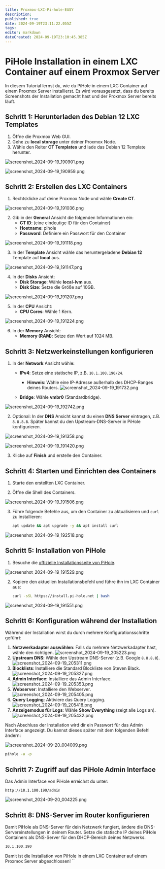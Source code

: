 ```yaml
---
title: Proxmox-LXC-Pi-hole-EASY
description: 
published: true
date: 2024-09-19T23:11:22.055Z
tags: 
editor: markdown
dateCreated: 2024-09-19T23:10:45.385Z
---
```


# PiHole Installation in einem LXC Container auf einem Proxmox Server

In diesem Tutorial lernst du, wie du PiHole in einem LXC Container auf einem Proxmox Server installierst. Es wird vorausgesetzt, dass du bereits Screenshots der Installation gemacht hast und der Proxmox Server bereits läuft.

## Schritt 1: Herunterladen des Debian 12 LXC Templates

1. Öffne die Proxmox Web GUI.
2. Gehe zu **local storage** unter deiner Proxmox Node.
3. Wähle den Reiter **CT Templates** und lade das Debian 12 Template herunter.

![screenshot_2024-09-19_190901.png](/proxmox/lxc/screenshot_2024-09-19_190901.png)

![screenshot_2024-09-19_190959.png](/proxmox/lxc/screenshot_2024-09-19_190959.png)

## Schritt 2: Erstellen des LXC Containers

1. Rechtsklicke auf deine Proxmox Node und wähle **Create CT**.

![screenshot_2024-09-19_191036.png](/proxmox/lxc/screenshot_2024-09-19_191036.png)

2. Gib in der **General** Ansicht die folgenden Informationen ein:
   - **CT ID**: (eine eindeutige ID für den Container)
   - **Hostname**: pihole
   - **Password**: Definiere ein Passwort für den Container

![screenshot_2024-09-19_191118.png](/proxmox/lxc/screenshot_2024-09-19_191118.png)

3. In der **Template** Ansicht wähle das heruntergeladene **Debian 12** Template auf **local** aus.

![screenshot_2024-09-19_191147.png](/proxmox/lxc/screenshot_2024-09-19_191147.png)

4. In der **Disks** Ansicht:
   - **Disk Storage**: Wähle **local-lvm** aus.
   - **Disk Size**: Setze die Größe auf 10GB.

![screenshot_2024-09-19_191207.png](/proxmox/lxc/screenshot_2024-09-19_191207.png)

5. In der **CPU** Ansicht:
   - **CPU Cores**: Wähle 1 Kern.

![screenshot_2024-09-19_191224.png](/proxmox/lxc/screenshot_2024-09-19_191224.png)

6. In der **Memory** Ansicht:
   - **Memory (RAM)**: Setze den Wert auf 1024 MB.



## Schritt 3: Netzwerkeinstellungen konfigurieren

1. In der **Network** Ansicht wähle:
   - **IPv4**: Setze eine statische IP, z.B. `10.1.100.190/24`.
     - **Hinweis**: Wähle eine IP-Adresse außerhalb des DHCP-Ranges deines Routers.
		  ![screenshot_2024-09-19_191732.png](/proxmox/lxc/screenshot_2024-09-19_191732.png)

   - **Bridge**: Wähle **vmbr0** (Standardbridge).

![screenshot_2024-09-19_192742.png](/proxmox/lxc/screenshot_2024-09-19_192742.png)


2. Optional: In der **DNS** Ansicht kannst du einen **DNS Server** eintragen, z.B. `8.8.8.8`. Später kannst du den Upstream-DNS-Server in PiHole konfigurieren.

![screenshot_2024-09-19_191358.png](/proxmox/lxc/screenshot_2024-09-19_191358.png)

![screenshot_2024-09-19_191420.png](/proxmox/lxc/screenshot_2024-09-19_191420.png)


3. Klicke auf **Finish** und erstelle den Container.

## Schritt 4: Starten und Einrichten des Containers

1. Starte den erstellten LXC Container.

2. Öffne die Shell des Containers.

![screenshot_2024-09-19_191506.png](/proxmox/lxc/screenshot_2024-09-19_191506.png)

3. Führe folgende Befehle aus, um den Container zu aktualisieren und `curl` zu installieren:

   ```bash
   apt update && apt upgrade -y && apt install curl
   ```
![screenshot_2024-09-19_192518.png](/proxmox/lxc/screenshot_2024-09-19_192518.png)


## Schritt 5: Installation von PiHole

1. Besuche die [offizielle Installationsseite von PiHole](https://docs.pi-hole.net/main/basic-install/).

![screenshot_2024-09-19_191529.png](/proxmox/lxc/screenshot_2024-09-19_191529.png)

2. Kopiere den aktuellen Installationsbefehl und führe ihn im LXC Container aus:

   ```bash
   curl -sSL https://install.pi-hole.net | bash
   ```

![screenshot_2024-09-19_191551.png](/proxmox/lxc/screenshot_2024-09-19_191551.png)

## Schritt 6: Konfiguration während der Installation

Während der Installation wirst du durch mehrere Konfigurationsschritte geführt:






1. **Netzwerkadapter auswählen**: Falls du mehrere Netzwerkadapter hast, wähle den richtigen.
   ![screenshot_2024-09-19_205223.png](/proxmox/lxc/screenshot_2024-09-19_205223.png)
2. **Upstream DNS**: Wähle den Upstream DNS-Server (z.B. Google `8.8.8.8`).
	 ![screenshot_2024-09-19_205311.png](/proxmox/lxc/screenshot_2024-09-19_205311.png)
3. **Blocklists**: Installiere die Standard Blockliste von Steven Black.
   ![screenshot_2024-09-19_205327.png](/proxmox/lxc/screenshot_2024-09-19_205327.png)
4. **Admin Interface**: Installiere das Admin Interface.
   ![screenshot_2024-09-19_205353.png](/proxmox/lxc/screenshot_2024-09-19_205353.png)
5. **Webserver**: Installiere den Webserver.
   ![screenshot_2024-09-19_205405.png](/proxmox/lxc/screenshot_2024-09-19_205405.png)
6. **Query Logging**: Aktiviere das Query Logging.
   ![screenshot_2024-09-19_205418.png](/proxmox/lxc/screenshot_2024-09-19_205418.png)
7. **Anzeigemodus für Logs**: Wähle **Show Everything** (zeigt alle Logs an).
   ![screenshot_2024-09-19_205432.png](/proxmox/lxc/screenshot_2024-09-19_205432.png)



Nach Abschluss der Installation wird dir ein Passwort für das Admin Interface angezeigt. Du kannst dieses später mit dem folgenden Befehl ändern:

![screenshot_2024-09-20_004009.png](/proxmox/lxc/screenshot_2024-09-20_004009.png)


```bash
pihole -a -p

```

## Schritt 7: Zugriff auf das PiHole Admin Interface

Das Admin Interface von PiHole erreichst du unter:

```
http://10.1.100.190/admin
```

![screenshot_2024-09-20_004225.png](/proxmox/lxc/screenshot_2024-09-20_004225.png)

## Schritt 8: DNS-Server im Router konfigurieren

Damit PiHole als DNS-Server für dein Netzwerk fungiert, ändere die DNS-Servereinstellungen in deinem Router. Setze die statische IP deines PiHole Containers als DNS-Server für den DHCP-Bereich deines Netzwerks.

```bash
10.1.100.190
```

Damit ist die Installation von PiHole in einem LXC Container auf einem Proxmox Server abgeschlossen!
``